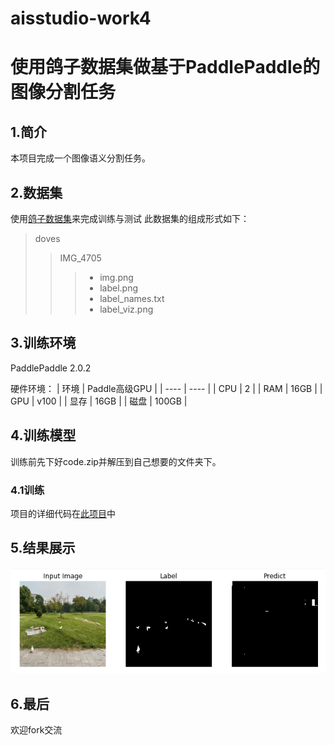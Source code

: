 # aisstudio-work4
# 使用鸽子数据集做基于PaddlePaddle的图像分割任务
## 1.简介
本项目完成一个图像语义分割任务。
## 2.数据集
使用[鸽子数据集](https://aistudio.baidu.com/aistudio/datasetdetail/75217)来完成训练与测试
此数据集的组成形式如下：
> doves
> > IMG_4705
> > > * img.png
> > > * label.png
> > > * label_names.txt
> > > * label_viz.png
## 3.训练环境
PaddlePaddle 2.0.2

硬件环境：
|  环境   | Paddle高级GPU  |
|  ----  | ----  |
| CPU  | 2 |
| RAM | 16GB |
| GPU  | v100 |
| 显存  | 16GB |
| 磁盘  | 100GB |
## 4.训练模型
训练前先下好code.zip并解压到自己想要的文件夹下。
### 4.1训练
项目的详细代码在[此项目](https://aistudio.baidu.com/aistudio/projectdetail/3526021)中
## 5.结果展示
![avator](https://github.com/abnerkwok98/aisstudio-work4/blob/main/%E5%B1%8F%E5%B9%95%E6%88%AA%E5%9B%BE%202022-02-26%20132257.png)
## 6.最后
欢迎fork交流
